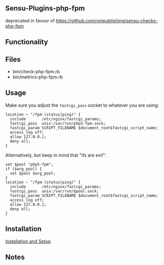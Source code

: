 ## Sensu-Plugins-php-fpm

deprecated in favour of https://github.com/vmpublishing/sensu-checks-php-fpm

## Functionality

## Files
 * bin/check-php-fpm.rb
 * bin/metrics-php-fpm.rb

## Usage

Make sure you adjust the `fastcgi_pass` socket to whatever you are using:

```
location ~ "/fpm-(status|ping)" {
  include       /etc/nginx/fastcgi_params;
  fastcgi_pass  unix:/var/run/php5-fpm.sock;
  fastcgi_param SCRIPT_FILENAME $document_root$fastcgi_script_name;
  access_log off;
  allow 127.0.0.1;
  deny all;
}
```

Alternatively, but keep in mind that "ifs are evil":

```
set $pool "php5-fpm";
if ($arg_pool) {
  set $pool $arg_pool;
}
location ~ "/fpm-(status|ping)" {
  include       /etc/nginx/fastcgi_params;
  fastcgi_pass  unix:/var/run/$pool.sock;
  fastcgi_param SCRIPT_FILENAME $document_root$fastcgi_script_name;
  access_log off;
  allow 127.0.0.1;
  deny all;
}
```

## Installation

[Installation and Setup](http://sensu-plugins.io/docs/installation_instructions.html)

## Notes

